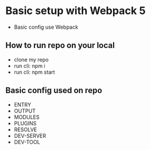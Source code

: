# Basic setup with Webpack 5
- Basic config use Webpack

## How to run repo on your local
- clone my repo
- run cli: npm i
- run cli: npm start

## Basic config used on repo
- ENTRY
- OUTPUT
- MODULES
- PLUGINS
- RESOLVE
- DEV-SERVER
- DEV-TOOL
